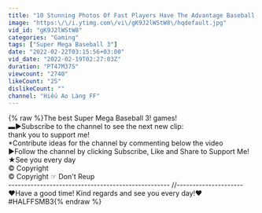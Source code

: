 ```yaml
---
title: "10 Stunning Photos Of Fast Players Have The Advantage Baseball Mega Baseball 3"
image: "https:\/\/i.ytimg.com\/vi\/gK9J2lWStW8\/hqdefault.jpg"
vid_id: "gK9J2lWStW8"
categories: "Gaming"
tags: ["Super Mega Baseball 3"]
date: "2022-02-22T03:15:56+03:00"
vid_date: "2022-02-19T02:27:03Z"
duration: "PT47M37S"
viewcount: "2740"
likeCount: "25"
dislikeCount: ""
channel: "Hiếu Ao Làng FF"
---
```

{% raw %}The best Super Mega Baseball 3! games!<br />▬►Subscribe to the channel to see the next new clip:<br />  thank you to support me!<br />*Contribute ideas for the channel by commenting below the video<br />►Follow the channel by clicking Subscribe, Like and Share to Support Me!<br />★See you every day<br />© Copyright <br />© Copyright  ☞ Don't Reup<br />--------------------------------------------------- //---------------------<br />❤Have a good time! Kind regards and see you every day!❤  #HALFFSMB3{% endraw %}
